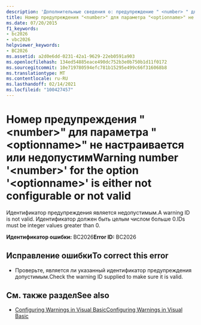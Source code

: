 ```yaml
---
description: 'Дополнительные сведения о: предупреждение " <number> " для параметра " <optionname> " не настраивается или недопустимо'
title: Номер предупреждения "<number>" для параметра "<optionname>" не настраивается или недопустим
ms.date: 07/20/2015
f1_keywords:
- bc2026
- vbc2026
helpviewer_keywords:
- BC2026
ms.assetid: a2d0e6dd-0231-42a1-9629-22eb0591a903
ms.openlocfilehash: 134ed54885eace490dc752b3e0b750b1d11f0172
ms.sourcegitcommit: 10e719780594efc781b15295e499c66f316068b8
ms.translationtype: MT
ms.contentlocale: ru-RU
ms.lasthandoff: 02/14/2021
ms.locfileid: "100427457"
---
```

# <a name="warning-number-number-for-the-option-optionname-is-either-not-configurable-or-not-valid"></a><span data-ttu-id="da011-103">Номер предупреждения "\<number>" для параметра "\<optionname>" не настраивается или недопустим</span><span class="sxs-lookup"><span data-stu-id="da011-103">Warning number '\<number>' for the option '\<optionname>' is either not configurable or not valid</span></span>

<span data-ttu-id="da011-104">Идентификатор предупреждения является недопустимым.</span><span class="sxs-lookup"><span data-stu-id="da011-104">A warning ID is not valid.</span></span> <span data-ttu-id="da011-105">Идентификатор должен быть целым числом больше 0.</span><span class="sxs-lookup"><span data-stu-id="da011-105">IDs must be integer values greater than 0.</span></span>  
  
 <span data-ttu-id="da011-106">**Идентификатор ошибки:** BC2026</span><span class="sxs-lookup"><span data-stu-id="da011-106">**Error ID:** BC2026</span></span>  
  
## <a name="to-correct-this-error"></a><span data-ttu-id="da011-107">Исправление ошибки</span><span class="sxs-lookup"><span data-stu-id="da011-107">To correct this error</span></span>  
  
- <span data-ttu-id="da011-108">Проверьте, является ли указанный идентификатор предупреждения допустимым.</span><span class="sxs-lookup"><span data-stu-id="da011-108">Check the warning ID supplied to make sure it is valid.</span></span>  
  
## <a name="see-also"></a><span data-ttu-id="da011-109">См. также раздел</span><span class="sxs-lookup"><span data-stu-id="da011-109">See also</span></span>

- [<span data-ttu-id="da011-110">Configuring Warnings in Visual Basic</span><span class="sxs-lookup"><span data-stu-id="da011-110">Configuring Warnings in Visual Basic</span></span>](/visualstudio/ide/configuring-warnings-in-visual-basic)
